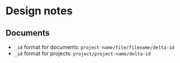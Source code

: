 # Design notes

## Documents

- `_id` format for documents: `project-name/file/filename/delta-id`
- `_id` format for projects: `project/project-name/delta-id`

